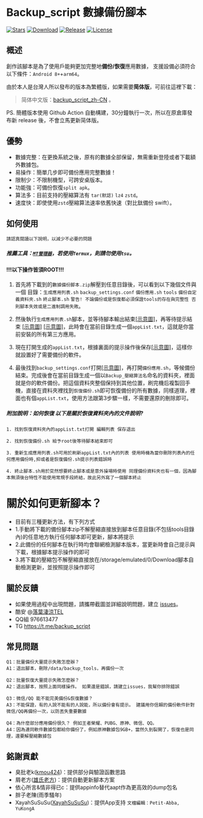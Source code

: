 # Backup_script 數據備份腳本
[![Stars](https://img.shields.io/github/stars/YAWAsau/backup_script?label=stars)](https://github.com/YAWAsau)
[![Download](https://img.shields.io/github/downloads/YAWAsau/backup_script/total)](https://github.com/YAWAsau/backup_script/releases)
[![Release](https://img.shields.io/github/v/release/YAWAsau/backup_script?label=release)](https://github.com/YAWAsau/backup_script/releases/latest)
[![License](https://img.shields.io/github/license/YAWAsau/backup_script?label=License)](https://choosealicense.com/licenses/gpl-3.0)


## 概述

創作該腳本是為了使用戶能夠更加完整地**備份/恢復**應用數據，
支援設備必須符合以下條件：`Android 8+`+`arm64`。

由於本人是台灣人所以發布的版本為繁體版，如果需要**简体版**，可前往這裡下載：
> 简体中文版：[backup_script_zh-CN](https://github.com/lingcraft/speed-backup/releases) 。

PS. 簡體版本使用 Github Action 自動構建，30分鐘執行一次，所以在原倉庫發布新 release 後，不會立馬更新简体版。

## 優勢

- 數據完整：在更換系統之後，原有的數據全部保留，無需重新登陸或者下載額外數據包。
- 易操作：簡單几步即可備份應用完整數據！
- 限制少：不限制機型，可跨安桌版本。
- 功能強：可備份恢復`split apk`。
- 算法多：目前支持的壓縮算法有 `tar(默認)` `lz4` `zstd`。
- 速度快：即使使用`zstd`壓縮算法速率依舊快速（對比鈦備份 swift）。

## 如何使用
`請認真閱讀以下說明，以減少不必要的問題`

##### 推薦工具：[`MT管理器`](https://www.coolapk.com/apk/bin.mt.plus)，若使用`Termux`，則請勿使用`tsu`。

#### !!!以下操作皆須ROOT!!! ####

1. 首先將下載到的`數據備份脚本.zip`解壓到任意目錄後，可以看到以下幾個文件與一個 目錄：`生成應用列表.sh` `backup_settings.conf` `備份應用.sh` `tools` `備份自定義資料夾.sh` `終止腳本.sh` `警告! 不論備份或是恢復都必須保證tools的存在與完整性 否則腳本失效或是二進制調用失敗`。

2. 然後執行`生成應用列表.sh`腳本，並等待腳本輸出結束[[示意圖]](https://raw.githubusercontent.com/YAWAsau/backup_script/0a08a49865fd9ec36d4fedd3e76ec68f841ff1d7/DCIM/Screenshot_20211230-185717_MT%E7%AE%A1%E7%90%86%E5%99%A8-01.jpeg)，再等待提示結束 [[示意圖]](https://raw.githubusercontent.com/YAWAsau/backup_script/master/DCIM/Screenshot_20211230-190000_MT%E7%AE%A1%E7%90%86%E5%99%A8-01.jpeg) [[示意圖]](https://raw.githubusercontent.com/YAWAsau/backup_script/master/DCIM/Screenshot_20211230-185941_MT%E7%AE%A1%E7%90%86%E5%99%A8-01.jpeg)，此時會在當前目錄生成一個`appList.txt`，這就是你當前安裝的所有第三方應用。

3. 現在打開生成的`appList.txt`，根據裏面的提示操作後保存[[示意圖]](https://github.com/Petit-Abba/backup_script_zh-CN//raw/main/File/Picture/3.png)，這樣你就設置好了需要備份的軟件。

4. 最後找到`backup_settings.conf`打開[[示意圖]](https://raw.githubusercontent.com/YAWAsau/backup_script/master/DCIM/Screenshot_20211230-191248_MT%E7%AE%A1%E7%90%86%E5%99%A8-01.jpeg)，再打開`備份應用.sh`，等候備份結束。完成後會在當前目錄生成一個以`Backup_壓縮算法名`命名的資料夾，裡面就是你的軟件備份。把這個資料夾整個保持到其他位置，刷完機后複製回手機，直接在資料夾裡找到`恢復備份.sh`即可恢復備份的所有數據，同樣道理，裡面也有個`appList.txt`，使用方法跟第3步驟一樣，不需要還原的刪除即可。

 ##### 附加說明：如何恢復 以下是關於恢復資料夾內的文件說明?
```
1. 找到恢復資料夾內的appList.txt打開 編輯列表 保存退出

2. 找到恢復備份.sh 給予root後等待腳本結束即可

3. 重新生成應用列表.sh可用於刷新appList.txt內的列表 使用時機為當你刪除列表內的任何應用備份時,抑或者是恢復備份.sh提示列表錯誤時

4. 終止腳本.sh用於突然想要終止腳本或是意外操場時使用 同理備份資料夾也有一個，因為腳本無須後台特性不能使用常規手段終結，故此另外寫了一個腳本終止
```
# 關於如何更新腳本？
- 目前有三種更新方法，有下列方式
- 1.手動將下載的備份腳本zip不解壓縮直接放到腳本任意目錄(不包括tools目錄內)的任意地方執行任何腳本即可更新，腳本將提示
- 2.此備份的任何腳本在執行時均會聯網檢測腳本版本，當更新時會自己提示與下載，根據腳本提示操作的即可
- 3.將下載的壓縮包不解壓縮直接放在/storage/emulated/0/Download腳本自動檢測更新，並按照提示操作即可

## 關於反饋
- 如果使用過程中出現問題，請攜帶截圖並詳細說明問題，建立 [issues](https://github.com/YAWAsau/backup_script/issues)。
- 酷安 @[落葉淒涼TEL](http://www.coolapk.com/u/2277637)
- QQ組 976613477
- TG https://t.me/backup_script

## 常見問題
```
Q1：批量備份大量提示失敗怎麼辦？
A1：退出腳本，刪除/data/backup_tools，再備份一次

Q2：批量恢復大量提示失敗怎麼辦？
A2：退出腳本，按照上面同樣操作。 如果還是錯誤，請建立issues，我幫你排除錯誤

Q3：微信/QQ 能不能完美備份&恢復數據？
A3：不能保證，有的人說不能有的人說能，所以備份會有提示。 建議用你信賴的備份軟件針對微信/QQ再備份一次，以防丟失重要數據

Q4：為什麼部分應用備份很久？ 例如王者榮耀、PUBG、原神、微信、QQ。
A4：因為連同軟件數據包都給你備份了，例如原神數據包9GB+，當然久到裂開了，恢復也是同理，還要解壓縮數據包
```

## 銘謝貢獻
- 臭批老k([kmou424](https://github.com/kmou424))：提供部分與驗證函數思路
- 屑老方([雄氏老方](http://www.coolapk.com/u/665894))：提供自動更新腳本方案
- 依心所言&情非得已c：提供appinfo替代aapt作為更高效的dump包名
- 胖子老陳(雨季騷年)
- XayahSuSuSu([XayahSuSuSu](https://github.com/XayahSuSuSu))：提供App支持
`文檔編輯：Petit-Abba, YuKongA`
